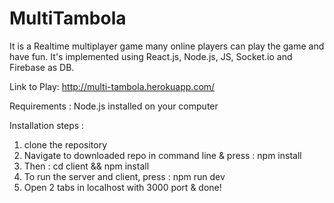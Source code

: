 # MultiTambola

It is a Realtime multiplayer game many online players can play the game and have fun. 
It's implemented using React.js, Node.js, JS, Socket.io and Firebase as DB.

Link to Play: http://multi-tambola.herokuapp.com/

Requirements : 
Node.js installed on your computer

Installation steps : 
1. clone the repository
2. Navigate to downloaded repo in command line & press : npm install
3. Then : cd client && npm install
4. To run the server and client, press : npm run dev
3. Open 2 tabs in localhost with 3000 port & done!

